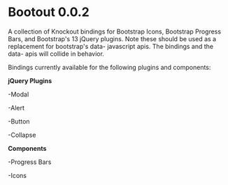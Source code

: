Bootout 0.0.2
=============

A collection of Knockout bindings for Bootstrap Icons, Bootstrap Progress Bars, and Bootstrap's 13 jQuery plugins. Note these should be used as a replacement for bootstrap's data- javascript apis. The bindings and the data- apis will collide in behavior.

Bindings currently available for the following plugins and components:

<strong>jQuery Plugins</strong>

-Modal

-Alert

-Button

-Collapse



<strong>Components</strong>

-Progress Bars

-Icons